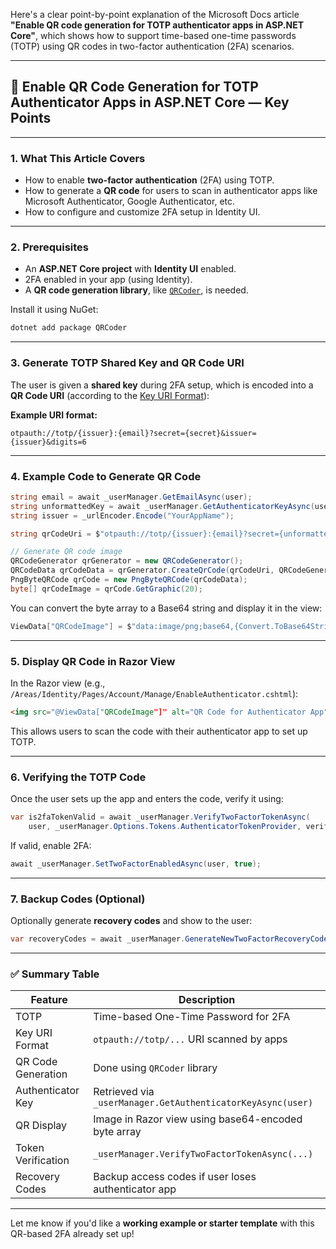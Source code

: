 Here's a clear point-by-point explanation of the Microsoft Docs article **"Enable QR code generation for TOTP authenticator apps in ASP.NET Core"**, which shows how to support time-based one-time passwords (TOTP) using QR codes in two-factor authentication (2FA) scenarios.

---

## 🔐 Enable QR Code Generation for TOTP Authenticator Apps in ASP.NET Core — Key Points

---

### **1. What This Article Covers**

- How to enable **two-factor authentication** (2FA) using TOTP.
- How to generate a **QR code** for users to scan in authenticator apps like Microsoft Authenticator, Google Authenticator, etc.
- How to configure and customize 2FA setup in Identity UI.

---

### **2. Prerequisites**

- An **ASP.NET Core project** with **Identity UI** enabled.
- 2FA enabled in your app (using Identity).
- A **QR code generation library**, like [`QRCoder`](https://github.com/codebude/QRCoder), is needed.

Install it using NuGet:
```bash
dotnet add package QRCoder
```

---

### **3. Generate TOTP Shared Key and QR Code URI**

The user is given a **shared key** during 2FA setup, which is encoded into a **QR Code URI** (according to the [Key URI Format](https://github.com/google/google-authenticator/wiki/Key-Uri-Format)):

**Example URI format:**
```
otpauth://totp/{issuer}:{email}?secret={secret}&issuer={issuer}&digits=6
```

---

### **4. Example Code to Generate QR Code**

```csharp
string email = await _userManager.GetEmailAsync(user);
string unformattedKey = await _userManager.GetAuthenticatorKeyAsync(user);
string issuer = _urlEncoder.Encode("YourAppName");

string qrCodeUri = $"otpauth://totp/{issuer}:{email}?secret={unformattedKey}&issuer={issuer}&digits=6";

// Generate QR code image
QRCodeGenerator qrGenerator = new QRCodeGenerator();
QRCodeData qrCodeData = qrGenerator.CreateQrCode(qrCodeUri, QRCodeGenerator.ECCLevel.Q);
PngByteQRCode qrCode = new PngByteQRCode(qrCodeData);
byte[] qrCodeImage = qrCode.GetGraphic(20);
```

You can convert the byte array to a Base64 string and display it in the view:
```csharp
ViewData["QRCodeImage"] = $"data:image/png;base64,{Convert.ToBase64String(qrCodeImage)}";
```

---

### **5. Display QR Code in Razor View**

In the Razor view (e.g., `/Areas/Identity/Pages/Account/Manage/EnableAuthenticator.cshtml`):

```html
<img src="@ViewData["QRCodeImage"]" alt="QR Code for Authenticator App" />
```

This allows users to scan the code with their authenticator app to set up TOTP.

---

### **6. Verifying the TOTP Code**

Once the user sets up the app and enters the code, verify it using:
```csharp
var is2faTokenValid = await _userManager.VerifyTwoFactorTokenAsync(
    user, _userManager.Options.Tokens.AuthenticatorTokenProvider, verificationCode);
```

If valid, enable 2FA:
```csharp
await _userManager.SetTwoFactorEnabledAsync(user, true);
```

---

### **7. Backup Codes (Optional)**

Optionally generate **recovery codes** and show to the user:
```csharp
var recoveryCodes = await _userManager.GenerateNewTwoFactorRecoveryCodesAsync(user, 10);
```

---

### ✅ Summary Table

| Feature                        | Description                                                                 |
|--------------------------------|-----------------------------------------------------------------------------|
| TOTP                          | Time-based One-Time Password for 2FA                                        |
| Key URI Format                | `otpauth://totp/...` URI scanned by apps                                   |
| QR Code Generation            | Done using `QRCoder` library                                                |
| Authenticator Key             | Retrieved via `_userManager.GetAuthenticatorKeyAsync(user)`                |
| QR Display                    | Image in Razor view using base64-encoded byte array                         |
| Token Verification            | `_userManager.VerifyTwoFactorTokenAsync(...)`                               |
| Recovery Codes                | Backup access codes if user loses authenticator app                         |

---

Let me know if you'd like a **working example or starter template** with this QR-based 2FA already set up!